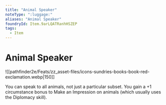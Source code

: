 ```yaml
---
title: "Animal Speaker"
noteType: ":luggage:"
aliases: "Animal Speaker"
foundryId: Item.9arLQATRanhHSZEP
tags:
  - Item
---
```


# Animal Speaker
![[pathfinder2e/Feats/zz_asset-files/icons-sundries-books-book-red-exclamation.webp|150]]

You can speak to all animals, not just a particular subset. You gain a +1 circumstance bonus to Make an Impression on animals (which usually uses the Diplomacy skill).
